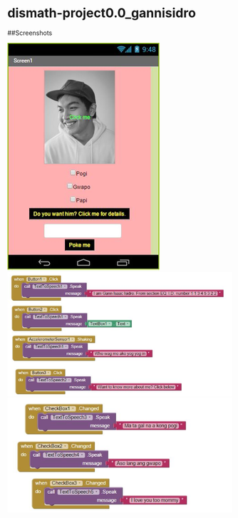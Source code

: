 # dismath-project0.0_gannisidro

##Screenshots

![Screenshots](https://github.com/GannIsidro/dismath-project0.0_gannisidro/blob/master/Github1.JPG)
![Screenshots](https://github.com/GannIsidro/dismath-project0.0_gannisidro/blob/master/Github2.JPG)
![Screenshots](https://github.com/GannIsidro/dismath-project0.0_gannisidro/blob/master/Github3.JPG)
